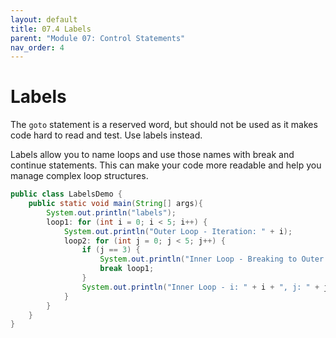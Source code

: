```yaml
---
layout: default
title: 07.4 Labels
parent: "Module 07: Control Statements"
nav_order: 4
---
```


# Labels

The `goto` statement is a reserved word, but should not be used as it makes code hard to read and test. Use labels instead.

Labels allow you to name loops and use those names with break and continue statements. This can make your code more readable and help you manage complex loop structures.

```java
public class LabelsDemo {
    public static void main(String[] args){
        System.out.println("labels");
        loop1: for (int i = 0; i < 5; i++) {
            System.out.println("Outer Loop - Iteration: " + i);
            loop2: for (int j = 0; j < 5; j++) {
                if (j == 3) {
                    System.out.println("Inner Loop - Breaking to Outer Loop");
                    break loop1;
                }
                System.out.println("Inner Loop - i: " + i + ", j: " + j);
            }
        }
    }
}
```
